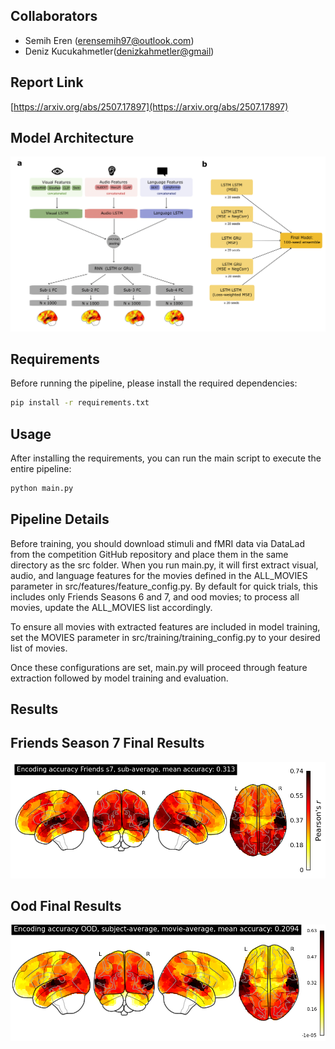 ## Collaborators
- Semih Eren ([erensemih97@outlook.com](erensemih97@outlook.com))
- Deniz Kucukahmetler([denizkahmetler@gmail](denizkahmetler@gmail.com))

## Report Link
[https://arxiv.org/abs/2507.17897](https://arxiv.org/abs/2507.17897)

## Model Architecture
![Model Architecture](figures/pipeline-1.png)

## Requirements

Before running the pipeline, please install the required dependencies:

```bash
pip install -r requirements.txt
```

## Usage

After installing the requirements, you can run the main script to execute the entire pipeline:

```bash
python main.py
```

## Pipeline Details
Before training, you should download stimuli and fMRI data via DataLad from the competition GitHub repository and place them in the same directory as the src folder.
When you run main.py, it will first extract visual, audio, and language features for the movies defined in the ALL_MOVIES parameter in src/features/feature_config.py. By default for quick trials, this includes only Friends Seasons 6 and 7, and ood movies; to process all movies, update the ALL_MOVIES list accordingly.

To ensure all movies with extracted features are included in model training, set the MOVIES parameter in src/training/training_config.py to your desired list of movies.

Once these configurations are set, main.py will proceed through feature extraction followed by model training and evaluation.


## Results

## Friends Season 7 Final Results
![Friends Season 7](figures/friends_7.png)

## Ood Final Results
![ood](figures/ood.png)
